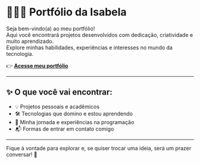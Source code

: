 # 👩🏾‍💻 Portfólio da Isabela

Seja bem-vindo(a) ao meu portfólio!  
Aqui você encontrará projetos desenvolvidos com dedicação, criatividade e muito aprendizado.  
Explore minhas habilidades, experiências e interesses no mundo da tecnologia.

👉 **[Acesse meu portfólio](https://portfisabela.vercel.app)**

---

## ✨ O que você vai encontrar:

- 💡 Projetos pessoais e acadêmicos  
- 🛠️ Tecnologias que domino e estou aprendendo  
- 📖 Minha jornada e experiências na programação  
- 📬 Formas de entrar em contato comigo  

---

Fique à vontade para explorar e, se quiser trocar uma ideia, será um prazer conversar! 🚀
